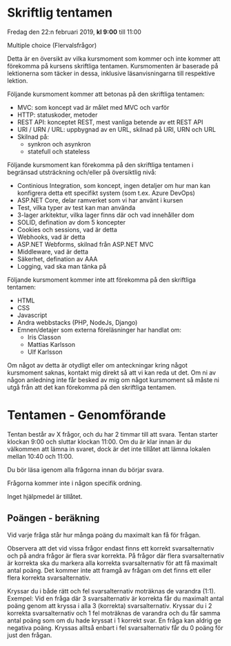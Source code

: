 # Skriftlig tentamen

Fredag den 22:n februari 2019, **kl 9:00** till 11:00

Multiple choice (Flervalsfrågor)

Detta är en översikt av vilka kursmoment som kommer och inte kommer att förekomma på kursens skriftliga tentamen. Kursmomenten är baserade på lektionerna som täcker in dessa, inklusive läsanvisningarna till respektive lektion.

Följande kursmoment kommer att betonas på den skriftliga tentamen:

* MVC: som koncept vad är målet med MVC och varför 
* HTTP: statuskoder, metoder 
* REST API: konceptet REST, mest vanliga betende av ett REST API 
* URI / URN / URL: uppbygnad av en URL, skilnad på URI, URN och URL
* Skilnad på:
    * synkron och asynkron
    * statefull och stateless 

Följande kursmoment kan förekomma på den skriftliga tentamen i begränsad utsträckning och/eller på översiktlig nivå:

* Continious Integration, som koncept, ingen detaljer om hur man kan konfigrera detta ett specifikt system (som t.ex. Azure DevOps) 
* ASP.NET Core, delar ramverket som vi har använt i kursen
* Test, vilka typer av test kan man använda
* 3-lager arkitektur, vilka lager finns där och vad innehåller dom
* SOLID, defination av dom 5 koncepter
* Cookies och sessions, vad är detta
* Webhooks, vad är detta
* ASP.NET Webforms, skilnad från ASP.NET MVC
* Middleware, vad är detta
* Säkerhet, defination av AAA
* Logging, vad ska man tänka på

Följande kursmoment kommer inte att förekomma på den skriftliga tentamen:

* HTML
* CSS
* Javascript
* Andra webbstacks (PHP, NodeJs, Django)
* Emnen/detajer som externa föreläsninger har handlat om:
  * Iris Classon
  * Mattias Karlsson
  * Ulf Karlsson

Om något av detta är otydligt eller om anteckningar kring något kursmoment saknas, kontakt mig direkt så att vi kan reda ut det. Om ni av någon anledning inte får besked av mig om något kursmoment så måste ni utgå från att det kan förekomma på den skriftliga tentamen.


# Tentamen - Genomförande

Tentan består av X frågor, och du har 2 timmar till att svara. Tentan starter klockan 9:00 och sluttar klockan 11:00. Om du är klar innan är du välkommen att lämna in svaret, dock är det inte tillåtet att lämna lokalen mellan 10:40 och 11:00.

Du bör läsa igenom alla frågorna innan du börjar svara.

Frågorna kommer inte i någon specifik ordning.

Inget hjälpmedel är tillåtet.

## Poängen - beräkning
Vid varje fråga står hur många poäng du maximalt kan få för frågan.  

Observera att det vid vissa frågor endast finns ett korrekt svarsalternativ och på andra frågor är flera svar korrekta. På frågor där flera svarsalternativ är korrekta ska du markera alla korrekta svarsalternativ för att få maximalt antal poäng. Det kommer inte att framgå av frågan om det finns ett eller flera korrekta svarsalternativ.

Kryssar du i både rätt och fel svarsalternativ moträknas de varandra (1:1). Exempel: Vid en fråga där 3 svarsalternativ är korrekta får du maximalt antal poäng genom att kryssa i alla 3 (korrekta) svarsalternativ. Kryssar du i 2 korrekta svarsalternativ och 1 fel moträknas de varandra och du får samma antal poäng som om du hade kryssat i 1 korrekt svar. En fråga kan aldrig ge negativa poäng. Kryssas alltså enbart i fel svarsalternativ får du 0 poäng för just den frågan.

